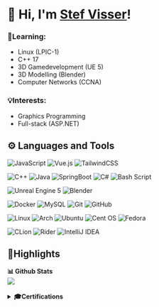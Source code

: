 # 👋 Hi, I'm <a href="https://github.com/ZalmoraDev">Stef Visser</a>!

### 🧠Learning:
<ul>
  <li>Linux (LPIC-1)</li>
  <li>C++ 17</li>
  <li>3D Gamedevelopment (UE 5)</li>
  <li>3D Modelling (Blender)</li>
  <li>Computer Networks (CCNA)</li>
</ul>

### 💡Interests:
<ul>
  <li>Graphics Programming</li>
  <li>Full-stack (ASP.NET)</li>
</ul>

## ⚙️ Languages and Tools

![JavaScript](https://img.shields.io/badge/javascript-323330.svg?style=for-the-badge&logo=javascript&logoColor=%23F7DF1E)
![Vue.js](https://img.shields.io/badge/vuejs-35495e.svg?style=for-the-badge&logo=vuedotjs&logoColor=%234FC08D)
![TailwindCSS](https://img.shields.io/badge/tailwindcss-38B2AC.svg?style=for-the-badge&logo=tailwind-css&logoColor=white)
<!-- ![HTML5](https://img.shields.io/badge/html5-%23E34F26.svg?style=for-the-badge&logo=html5&logoColor=white) -->
<!-- ![CSS3](https://img.shields.io/badge/css3-1572B6.svg?style=for-the-badge&logo=css&logoColor=white) -->

![C++](https://img.shields.io/badge/c++-084a86.svg?style=for-the-badge&logo=c%2B%2B&logoColor=white)
![Java](https://img.shields.io/badge/java-ED8B00?style=for-the-badge&logo=openjdk&logoColor=white)
![SpringBoot](https://img.shields.io/badge/springboot-72b545?style=for-the-badge&logo=springboot&logoColor=white)
![C#](https://img.shields.io/badge/c%23-512bd4.svg?style=for-the-badge&logo=csharp&logoColor=white)
![Bash Script](https://img.shields.io/badge/bash-121011.svg?style=for-the-badge&logo=gnu-bash&logoColor=white)

![Unreal Engine 5](https://img.shields.io/badge/unreal%A0engine%A05-000000.svg?style=for-the-badge&logo=unrealengine&logoColor=white)
![Blender](https://img.shields.io/badge/blender-eb7a08.svg?style=for-the-badge&logo=blender&logoColor=white)

![Docker](https://img.shields.io/badge/docker-0db7ed.svg?style=for-the-badge&logo=docker&logoColor=white)
![MySQL](https://img.shields.io/badge/mysql-4479A1.svg?style=for-the-badge&logo=mysql&logoColor=white)
![Git](https://img.shields.io/badge/git-F05033.svg?style=for-the-badge&logo=git&logoColor=white)
![GitHub](https://img.shields.io/badge/github-121011.svg?style=for-the-badge&logo=github&logoColor=white)

![Linux](https://img.shields.io/badge/Linux-FCC624?style=for-the-badge&logo=linux&logoColor=black)
![Arch](https://img.shields.io/badge/Arch%20(btw)-1793D1?style=for-the-badge&logo=arch-linux&logoColor=white)
![Ubuntu](https://img.shields.io/badge/Ubuntu-E95420?style=for-the-badge&logo=ubuntu&logoColor=white)
![Cent OS](https://img.shields.io/badge/cent%20os%20stream-002260?style=for-the-badge&logo=centos&logoColor=F0F0F0)
![Fedora](https://img.shields.io/badge/Fedora-294172?style=for-the-badge&logo=fedora&logoColor=white)

![CLion](https://img.shields.io/badge/CLion-21d789?style=for-the-badge&logo=clion&logoColor=white)
![Rider](https://img.shields.io/badge/Rider-dd1265.svg?style=for-the-badge&logo=Rider&logoColor=white)
![IntelliJ IDEA](https://img.shields.io/badge/IntelliJ-087cfa.svg?style=for-the-badge&logo=intellij-idea&logoColor=white)

## 📁Highlights
  <b>📊 Github Stats</b><br>
<a href="https://github.com/ZalmoraDev/ZalmoraDev">
  <img src="https://github-readme-stats.vercel.app/api/top-langs/?username=ZalmoraDev&theme=dark" />
</a>

<details>
  <summary><b>🎓Certifications</b></summary>
<!--     <img align="left" alt="Logo of LinkedIn" width="48px" style="padding-right:5px;" src="https://encrypted-tbn0.gstatic.com/images?q=tbn:ANd9GcSPNLVVS0PaqrSH66PI7NmuwF_R9rGAs1Q7iA&s"/>
    <a href="">CCNA</a> @ Cisco<br>
    ??? 2025 - ??? 20xx | Official Certification
    <br><br>
    <img align="left" alt="Logo of LinkedIn" width="48px" style="padding-right:5px;" src="https://encrypted-tbn0.gstatic.com/images?q=tbn:ANd9GcR0CUoJGuupeW1MZ0oYuStA8-J-66LaZUs_Xg&s"/>
    <a href="">LPIC-1</a> @ Linux Professional Institute<br>
    ??? 2025 - ??? 20xx | Official Certification
    <br><br>
    <img align="left" alt="Logo of LinkedIn" width="48px" style="padding-right:5px;" src="https://assets.dryicons.com/uploads/icon/svg/8337/a347cd89-1662-4421-be90-58e5e8004eae.svg"/>
    <a href="">Advanced C++: Building Projects with CMake</a> @ Károly Nyisztor<br>
    ??? 2025 | LinkedIn Learning, Course
    <br><br>-->
    <img align="left" alt="Logo of OpenEDG C++ Institute" width="48px" style="padding-right:5px;" src="/cpp_icon_custom.png"/>
    <a href="https://www.linkedin.com/learning/certificates/5de16b74578127db5b3ae67b9fbb12aed8a2e9230514437e5a1455707819b9ac">C++ Programming Professional Certificate</a> @ OpenEDG C++ Institute<br>
    Sep 2025 | LinkedIn Learning, Professional Certificate
    <br><br>
    <img align="left" alt="Logo of Docker, Inc." width="48px" style="padding-right:5px;" src="https://pbs.twimg.com/profile_images/1816856437567406080/ByISu1ft_400x400.jpg"/>
    <a href="https://www.linkedin.com/learning/certificates/3ca0b522be99daa8a66d554eb1003eb8a68430cc2ca2610485b851cad44487cb?lipi=urn%3Ali%3Apage%3Ad_flagship3_profile_view_base%3B402G6b6NSk2tSew7quV3hA%3D%3D">Docker Certificate of Completion</a> @ Docker, Inc<br>
    Feb 2025 | LinkedIn Learning, Professional Certificate
    <br>
  <hr>
    <img align="left" alt="Logo of Inholland" width="48px" style="padding-right:5px;" src="https://yt3.googleusercontent.com/EibQUZzBx8L8qTQGlEJREEf7zdGLeUDo3DEL7blCfIvpsNA2wsqCQpx0nk20GB0ngpMD0AlcBA=s900-c-k-c0x00ffffff-no-rj"/>
    <a href="https://www.inholland.nl/opleidingen/informatica-voltijd/">Informatics</a> @ Inholland Haarlem (Dutch)<br>
    Sep 2024 | Propaedeutic Diploma (First year completion)
    <br>
  <hr>
    <img align="left" alt="Logo of Nova College" width="48px" style="padding-right:10px;" src="https://www.novacollege.nl/Content/img/favicon.png"/>
    <a href="https://www.novacollege.nl/opleidingen/alle-opleidingen/software-developer/">Application- and mediadeveloper</a> @ Nova College Beverwijk (Dutch)<br>
    Jun 2022 | Secondary vocational education (MBO)
</details>

<!--
<details>
  <summary><b>💿Used hard- & software</b></summary>
  <ul>
    <li><b>Laptop</b>: Lenovo Legion 5 Pro (RTX 3070)</li>
    <li><b>OS</b>: Windows 11 & Fedora 41 KDE (Dual boot)</li>
  </ul>

  <ul>
    <li><b>Dev Tools</b>:
         <ul>
            <li>Jetbrains Suite (Rider, InteliJ, PhpStorm & CLion)</li>
            <li>VSCode</li>
            <li>CMD & WSL</li>
            <li>Unreal Engine 5.x</li>
            <li>draw.io (UML)</li>
        </ul>
    </li>
    <li><b>Creative work</b>:
         <ul>
            <li>Blender</li>
            <li>FL Studio</li>
            <li>Adobe CC (Ps, Ai & Substance 3D Painter)</li>
        </ul>
    </li>
        <li><b>Other</b>:
         <ul>
            <li>Brave Browser</li>
            <li>Notion (Notes)</li>
            <li>Anki (Flashcards)</li>
            <li>TickTick (To-do App)</li>
        </ul>
    </li>
  </ul>
</details>
-->


<!--
Here are some ideas to get you started:

- 🔭 I’m currently working on ...
- 🌱 I’m currently learning ...
- 👯 I’m looking to collaborate on ...
- 🤔 I’m looking for help with ...
- 💬 Ask me about ...
- 📫 How to reach me: ...
- 😄 Pronouns: ...
- ⚡ Fun fact: ...
-->
